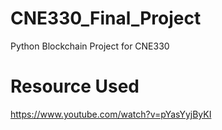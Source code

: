 # CNE330_Final_Project
 Python Blockchain Project for CNE330
 
# Resource Used
https://www.youtube.com/watch?v=pYasYyjByKI
